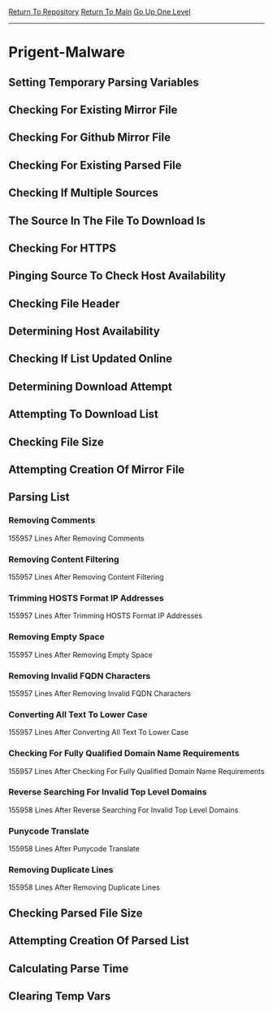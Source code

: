 [Return To Repository](https://github.com/bast69/piholeparser/)
[Return To Main](https://github.com/bast69/piholeparser/blob/master/RecentRunLogs/Mainlog.md)
[Go Up One Level](https://github.com/bast69/piholeparser/blob/master/RecentRunLogs/TopLevelScripts/30-Processing-External-Blacklists.md)
____________________________________
# Prigent-Malware
## Setting Temporary Parsing Variables
## Checking For Existing Mirror File
## Checking For Github Mirror File
## Checking For Existing Parsed File
## Checking If Multiple Sources
## The Source In The File To Download Is
## Checking For HTTPS
## Pinging Source To Check Host Availability
## Checking File Header
## Determining Host Availability
## Checking If List Updated Online
## Determining Download Attempt
## Attempting To Download List
## Checking File Size
## Attempting Creation Of Mirror File
## Parsing List
### Removing Comments
155957 Lines After Removing Comments
### Removing Content Filtering
155957 Lines After Removing Content Filtering
### Trimming HOSTS Format IP Addresses
155957 Lines After Trimming HOSTS Format IP Addresses
### Removing Empty Space
155957 Lines After Removing Empty Space
### Removing Invalid FQDN Characters
155957 Lines After Removing Invalid FQDN Characters
### Converting All Text To Lower Case
155957 Lines After Converting All Text To Lower Case
### Checking For Fully Qualified Domain Name Requirements
155957 Lines After Checking For Fully Qualified Domain Name Requirements
### Reverse Searching For Invalid Top Level Domains
155958 Lines After Reverse Searching For Invalid Top Level Domains
### Punycode Translate
155958 Lines After Punycode Translate
### Removing Duplicate Lines
155958 Lines After Removing Duplicate Lines
## Checking Parsed File Size
## Attempting Creation Of Parsed List
## Calculating Parse Time
## Clearing Temp Vars
